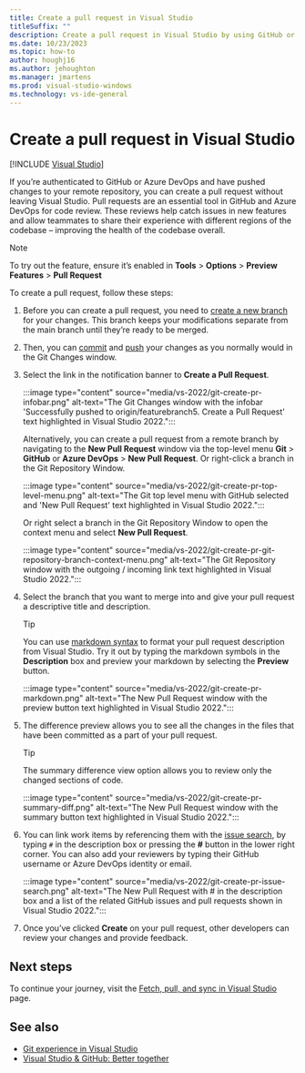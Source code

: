 ```yaml
---
title: Create a pull request in Visual Studio
titleSuffix: ""
description: Create a pull request in Visual Studio by using GitHub or Azure DevOps.
ms.date: 10/23/2023
ms.topic: how-to
author: houghj16
ms.author: jehoughton
ms.manager: jmartens
ms.prod: visual-studio-windows
ms.technology: vs-ide-general
---
```

# Create a pull request in Visual Studio 

 [!INCLUDE [Visual Studio](~/includes/applies-to-version/vs-windows-only.md)]

If you’re authenticated to GitHub or Azure DevOps and have pushed changes to your remote repository, you can create a pull request without leaving Visual Studio. Pull requests are an essential tool in GitHub and Azure DevOps for code review.  These reviews help catch issues in new features and allow teammates to share their experience with different regions of the codebase – improving the health of the codebase overall.  

> [!NOTE]
> To try out the feature, ensure it’s enabled in **Tools** > **Options** > **Preview Features** > **Pull Request**

To create a pull request, follow these steps:

1. Before you can create a pull request, you need to [create a new branch](git-create-branch.md) for your changes. This branch keeps your modifications separate from the main branch until they’re ready to be merged.

1. Then, you can [commit](git-make-commit.md) and [push](git-push-remote.md) your changes as you normally would in the Git Changes window.

1. Select the link in the notification banner to **Create a Pull Request**.

   :::image type="content" source="media/vs-2022/git-create-pr-infobar.png" alt-text="The Git Changes window with the infobar 'Successfully pushed to origin/featurebranch5. Create a Pull Request' text highlighted in Visual Studio 2022.":::
   
   Alternatively, you can create a pull request from a remote branch by navigating to the **New Pull Request** window via the top-level menu **Git** > **GitHub** or **Azure DevOps** > **New Pull Request**. Or right-click a branch in the Git Repository Window.
   
   :::image type="content" source="media/vs-2022/git-create-pr-top-level-menu.png" alt-text="The Git top level menu with GitHub selected and 'New Pull Request' text highlighted in Visual Studio 2022."::: 

   Or right select a branch in the Git Repository Window to open the context menu and select **New Pull Request**.

   :::image type="content" source="media/vs-2022/git-create-pr-git-repository-branch-context-menu.png" alt-text="The Git Repository window with the outgoing / incoming link text highlighted in Visual Studio 2022."::: 

1. Select the branch that you want to merge into and give your pull request a descriptive title and description. 

   > [!TIP]
   > You can use [markdown syntax](https://www.markdownguide.org/) to format your pull request description from Visual Studio. Try it out by typing the markdown symbols in the **Description** box and preview your markdown by selecting the **Preview** button.

   :::image type="content" source="media/vs-2022/git-create-pr-markdown.png" alt-text="The New Pull Request window with the preview button text highlighted in Visual Studio 2022."::: 

1. The difference preview allows you to see all the changes in the files that have been committed as a part of your pull request.  

   > [!TIP]
   > The summary difference view option allows you to review only the changed sections of code. 

   :::image type="content" source="media/vs-2022/git-create-pr-summary-diff.png" alt-text="The New Pull Request window with the summary button text highlighted in Visual Studio 2022."::: 

1. You can link work items by referencing them with the [issue search](https://devblogs.microsoft.com/visualstudio/reference-github-issues-and-pull-requests-in-visual-studio/), by typing `#` in the description box or pressing the **#** button in the lower right corner. You can also add your reviewers by typing their GitHub username or Azure DevOps identity or email. 

   :::image type="content" source="media/vs-2022/git-create-pr-issue-search.png" alt-text="The New Pull Request with # in the description box and a list of the related GitHub issues and pull requests shown in Visual Studio 2022."::: 

1. Once you’ve clicked **Create** on your pull request, other developers can review your changes and provide feedback.

## Next steps

To continue your journey, visit the [Fetch, pull, and sync in Visual Studio](git-fetch-pull-sync.md) page.

## See also

- [Git experience in Visual Studio](git-with-visual-studio.md)
- [Visual Studio & GitHub: Better together](https://visualstudio.microsoft.com/vs/github/)
